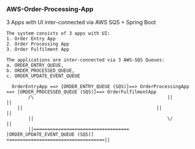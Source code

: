 ### AWS-Order-Processing-App
  3 Apps with UI inter-connected via AWS SQS + Spring Boot
 
	The system consists of 3 apps with UI:
	1. Order Entry App 
	2. Order Processing App
	3. Order Fulfilment App
    
	The applications are inter-connected via 3 AWS-SQS Queues: 
	a. ORDER_ENTRY_QUEUE,
	b. ORDER_PROCESSED_QUEUE,
	c. ORDER_UPDATE_EVENT_QUEUE
  
	  OrderEntryApp ==> [ORDER_ENTRY_QUEUE (SQS)]==> OrderProcessingApp ==> [ORDER_PROCESSED_QUEUE (SQS)]==> OrderFulfilmentApp
	        /\                                                 ||                                                      ||
		||                                                 ||                                                      ||  
	        ||                                                 \/                                                      ||
	        ||=================================== [ORDER_UPDATE_EVENT_QUEUE (SQS)] <===================================||
                                                  
                                                  
                                 
                                    
  
